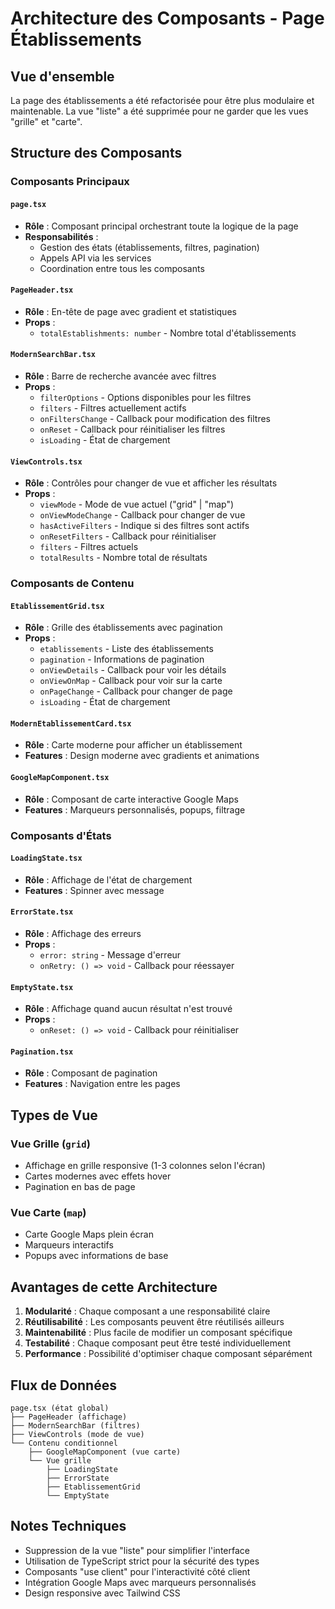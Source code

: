# Architecture des Composants - Page Établissements

## Vue d'ensemble

La page des établissements a été refactorisée pour être plus modulaire et maintenable. La vue "liste" a été supprimée pour ne garder que les vues "grille" et "carte".

## Structure des Composants

### Composants Principaux

#### `page.tsx`

- **Rôle** : Composant principal orchestrant toute la logique de la page
- **Responsabilités** :
  - Gestion des états (établissements, filtres, pagination)
  - Appels API via les services
  - Coordination entre tous les composants

#### `PageHeader.tsx`

- **Rôle** : En-tête de page avec gradient et statistiques
- **Props** :
  - `totalEstablishments: number` - Nombre total d'établissements

#### `ModernSearchBar.tsx`

- **Rôle** : Barre de recherche avancée avec filtres
- **Props** :
  - `filterOptions` - Options disponibles pour les filtres
  - `filters` - Filtres actuellement actifs
  - `onFiltersChange` - Callback pour modification des filtres
  - `onReset` - Callback pour réinitialiser les filtres
  - `isLoading` - État de chargement

#### `ViewControls.tsx`

- **Rôle** : Contrôles pour changer de vue et afficher les résultats
- **Props** :
  - `viewMode` - Mode de vue actuel ("grid" | "map")
  - `onViewModeChange` - Callback pour changer de vue
  - `hasActiveFilters` - Indique si des filtres sont actifs
  - `onResetFilters` - Callback pour réinitialiser
  - `filters` - Filtres actuels
  - `totalResults` - Nombre total de résultats

### Composants de Contenu

#### `EtablissementGrid.tsx`

- **Rôle** : Grille des établissements avec pagination
- **Props** :
  - `etablissements` - Liste des établissements
  - `pagination` - Informations de pagination
  - `onViewDetails` - Callback pour voir les détails
  - `onViewOnMap` - Callback pour voir sur la carte
  - `onPageChange` - Callback pour changer de page
  - `isLoading` - État de chargement

#### `ModernEtablissementCard.tsx`

- **Rôle** : Carte moderne pour afficher un établissement
- **Features** : Design moderne avec gradients et animations

#### `GoogleMapComponent.tsx`

- **Rôle** : Composant de carte interactive Google Maps
- **Features** : Marqueurs personnalisés, popups, filtrage

### Composants d'États

#### `LoadingState.tsx`

- **Rôle** : Affichage de l'état de chargement
- **Features** : Spinner avec message

#### `ErrorState.tsx`

- **Rôle** : Affichage des erreurs
- **Props** :
  - `error: string` - Message d'erreur
  - `onRetry: () => void` - Callback pour réessayer

#### `EmptyState.tsx`

- **Rôle** : Affichage quand aucun résultat n'est trouvé
- **Props** :
  - `onReset: () => void` - Callback pour réinitialiser

#### `Pagination.tsx`

- **Rôle** : Composant de pagination
- **Features** : Navigation entre les pages

## Types de Vue

### Vue Grille (`grid`)

- Affichage en grille responsive (1-3 colonnes selon l'écran)
- Cartes modernes avec effets hover
- Pagination en bas de page

### Vue Carte (`map`)

- Carte Google Maps plein écran
- Marqueurs interactifs
- Popups avec informations de base

## Avantages de cette Architecture

1. **Modularité** : Chaque composant a une responsabilité claire
2. **Réutilisabilité** : Les composants peuvent être réutilisés ailleurs
3. **Maintenabilité** : Plus facile de modifier un composant spécifique
4. **Testabilité** : Chaque composant peut être testé individuellement
5. **Performance** : Possibilité d'optimiser chaque composant séparément

## Flux de Données

```
page.tsx (état global)
├── PageHeader (affichage)
├── ModernSearchBar (filtres)
├── ViewControls (mode de vue)
└── Contenu conditionnel
    ├── GoogleMapComponent (vue carte)
    └── Vue grille
        ├── LoadingState
        ├── ErrorState
        ├── EtablissementGrid
        └── EmptyState
```

## Notes Techniques

- Suppression de la vue "liste" pour simplifier l'interface
- Utilisation de TypeScript strict pour la sécurité des types
- Composants "use client" pour l'interactivité côté client
- Intégration Google Maps avec marqueurs personnalisés
- Design responsive avec Tailwind CSS
